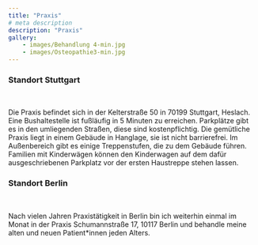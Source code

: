 ```yaml
---
title: "Praxis"
# meta description
description: "Praxis"
gallery: 
    - images/Behandlung 4-min.jpg
    - images/Osteopathie3-min.jpg
---
```


### Standort Stuttgart
<br>

Die Praxis befindet sich in der Kelterstraße 50 in 70199 Stuttgart, Heslach. Eine Bushaltestelle ist fußläufig in 5 Minuten zu erreichen. Parkplätze gibt es in den umliegenden Straßen, diese sind kostenpflichtig.
Die gemütliche Praxis liegt in einem Gebäude in Hanglage, sie ist nicht barrierefrei. Im Außenbereich gibt es einige Treppenstufen, die zu dem Gebäude führen. Familien mit Kinderwägen können den Kinderwagen auf dem dafür ausgeschriebenen Parkplatz vor der ersten Haustreppe stehen lassen. 
<br>

### Standort Berlin
<br>

Nach vielen Jahren Praxistätigkeit in Berlin bin ich weiterhin einmal im Monat in der Praxis Schumannstraße 17, 10117 Berlin und behandle meine alten und neuen Patient*innen jeden Alters.